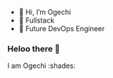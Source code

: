 - 👋 Hi, I’m Ogechi
- 👀 Fullstack
- 🌱 Future DevOps Engineer

### Heloo there 👋

I am Ogechi :shades: 

<!---
Dev-Ogechi/Dev-Ogechi is a ✨ special ✨ repository because its `README.md` (this file) appears on your GitHub profile.
You can click the Preview link to take a look at your changes.
--->
